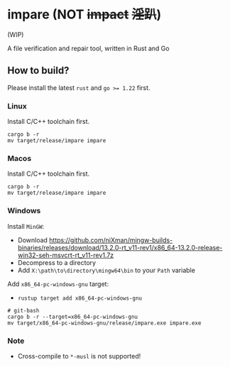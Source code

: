 # impare (NOT ~~impact~~ ~~淫趴~~)

(WIP)

A file verification and repair tool, written in Rust and Go

## How to build?

Please install the latest `rust` and `go >= 1.22` first.

### Linux

Install C/C++ toolchain first.

```shell
cargo b -r
mv target/release/impare impare
```

### Macos

Install C/C++ toolchain first.

```shell
cargo b -r
mv target/release/impare impare
```

### Windows

Install `MinGW`:

- Download <https://github.com/niXman/mingw-builds-binaries/releases/download/13.2.0-rt_v11-rev1/x86_64-13.2.0-release-win32-seh-msvcrt-rt_v11-rev1.7z>
- Decompress to a directory
- Add `X:\path\to\directory\mingw64\bin` to your `Path` variable

Add `x86_64-pc-windows-gnu` target:

- `rustup target add x86_64-pc-windows-gnu`

```shell
# git-bash
cargo b -r --target=x86_64-pc-windows-gnu
mv target/x86_64-pc-windows-gnu/release/impare.exe impare.exe
```

### Note

- Cross-compile to `*-musl` is not supported!
